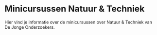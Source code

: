 # Minicursussen Natuur & Techniek
Hier vind je informatie over de minicursussen over Natuur &amp; Techniek van De Jonge Onderzoekers.
